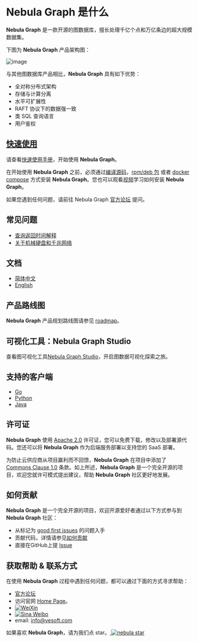 # Nebula Graph 是什么

**Nebula Graph** 是一款开源的图数据库，擅长处理千亿个点和万亿条边的超大规模数据集。

下图为 **Nebula Graph** 产品架构图：

![image](https://docs-cdn.nebula-graph.com.cn/README/Nebula-Arch.png)

与其他图数据库产品相比，**Nebula Graph** 具有如下优势：

* 全对称分布式架构
* 存储与计算分离
* 水平可扩展性
* RAFT 协议下的数据强一致
* 类 SQL 查询语言
* 用户鉴权

## [快速使用](manual-CN/1.overview/2.quick-start/1.get-started.md)

请查看[快速使用手册](manual-CN/1.overview/2.quick-start/1.get-started.md)，开始使用 **Nebula Graph**。

在开始使用 **Nebula Graph** 之前，必须通过[编译源码](manual-CN/3.build-develop-and-administration/1.build/1.build-source-code.md)，[rpm/deb 包](manual-CN/3.build-develop-and-administration/2.install/1.install-with-rpm-deb.md) 或者 [docker compose](https://github.com/vesoft-inc/nebula-docker-compose/blob/master/README_zh-CN.md) 方式安装 **Nebula Graph**。您也可以观看[视频](https://space.bilibili.com/472621355)学习如何安装 **Nebula Graph**。

如果您遇到任何问题，请前往 Nebula Graph [官方论坛](https://discuss.nebula-graph.com.cn) 提问。

## 常见问题

* [查询返回时间解释](manual-CN/1.overview/2.quick-start/2.FAQ.md)
* [关于机械硬盘和千兆网络](https://docs.nebula-graph.com.cn/manual-CN/3.build-develop-and-administration/3.configurations/0.system-requirement/#_7)

## 文档

* [简体中文](https://docs.nebula-graph.com.cn/)
* [English](https://docs.nebula-graph.io/)

## 产品路线图

**Nebula Graph** 产品规划路线图请参见 [roadmap](https://github.com/vesoft-inc/nebula/wiki/Nebula-Graph-Roadmap)。

## 可视化工具：Nebula Graph Studio

查看图可视化工具[Nebula Graph Studio](https://github.com/vesoft-inc/nebula-web-docker)，开启图数据可视化探索之旅。

## 支持的客户端

* [Go](https://github.com/vesoft-inc/nebula-go)
* [Python](https://github.com/vesoft-inc/nebula-python)
* [Java](https://github.com/vesoft-inc/nebula-java)

## 许可证

**Nebula Graph** 使用 [Apache 2.0](https://www.apache.org/licenses/LICENSE-2.0) 许可证，您可以免费下载，修改以及部署源代码。您还可以将 **Nebula Graph** 作为后端服务部署以支持您的 SaaS 部署。

为防止云供应商从项目赢利而不回馈，**Nebula Graph** 在项目中添加了 [Commons Clause 1.0](https://commonsclause.com/) 条款。如上所述，**Nebula Graph** 是一个完全开源的项目，欢迎您就许可模式提出建议，帮助 **Nebula Graph** 社区更好地发展。

## 如何贡献

**Nebula Graph** 是一个完全开源的项目，欢迎开源爱好者通过以下方式参与到 **Nebula Graph** 社区：

* 从标记为 [good first issues](https://github.com/vesoft-inc/nebula/issues?q=is%3Aissue+is%3Aopen+label%3A%22good+first+issue%22) 的问题入手
* 贡献代码，详情请参见[如何贡献](manual-CN/4.contributions/how-to-contribute.md)
* 直接在GitHub上提 [Issue](https://github.com/vesoft-inc/nebula/issues)

## 获取帮助 & 联系方式

在使用 **Nebula Graph** 过程中遇到任何问题，都可以通过下面的方式寻求帮助：

* [官方论坛](https://discuss.nebula-graph.com.cn/)
* 访问官网 [Home Page](http://nebula-graph.io/)。
* [![WeiXin](https://img.shields.io/badge/WeChat-%E5%BE%AE%E4%BF%A1-brightgreen)](https://user-images.githubusercontent.com/38887077/67449282-4362b300-f64c-11e9-878f-7efc373e5e55.jpg)
* [![Sina Weibo](https://img.shields.io/badge/Weibo-%E5%BE%AE%E5%8D%9A-red)](https://weibo.com/p/1006067122684542/home?from=page_100606&mod=TAB#place)
* email: info@vesoft.com

如果喜欢 **Nebula Graph**，请为我们点 star。<a href="https://githubbadges.com/star.svg?user=vesoft-inc&repo=nebula&style=default">
    <img src="https://githubbadges.com/star.svg?user=vesoft-inc&repo=nebula&style=default" alt="nebula star"/>
  </a>
